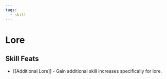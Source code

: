 ```yaml
---
tags:
  - skill
---
```

# Lore

## Skill Feats

- [[Additional Lore]] - Gain additional skill increases specifically for lore.